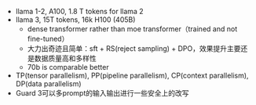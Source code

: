 - llama 1-2, A100, 1.8 T tokens for llama 2
- llama 3, 15T tokens, 16k H100 (405B)
    - dense transformer rather than moe transformer（trained and not fine-tuned）
    - 大力出奇迹且简单：sft + RS(reject sampling) + DPO，效果提升主要还是数据质量高和多样性
    - 70b is comparable better
- TP(tensor parallelism), PP(pipeline parallelism), CP(context parallelism), DP(data parallelism)
- Guard 3可以多prompt的输入输出进行一些安全上的改写